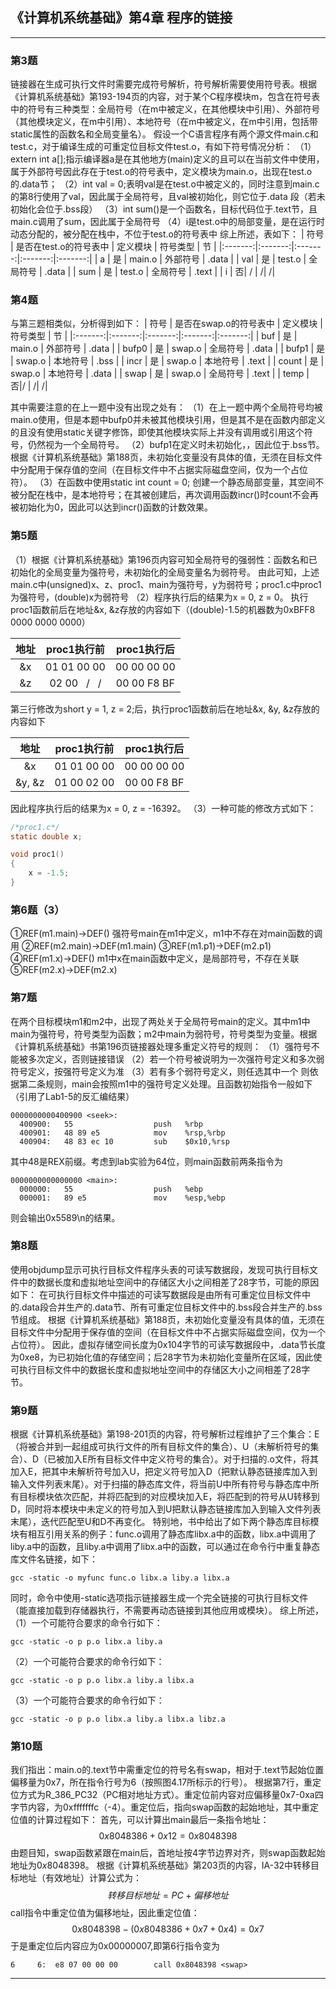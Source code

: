 ## 《计算机系统基础》第4章 程序的链接


---
### 第3题
链接器在生成可执行文件时需要完成符号解析，符号解析需要使用符号表。根据《计算机系统基础》第193-194页的内容，对于某个C程序模块m，包含在符号表中的符号有三种类型：全局符号（在m中被定义，在其他模块中引用）、外部符号（其他模块定义，在m中引用）、本地符号（在m中被定义，在m中引用，包括带static属性的函数名和全局变量名）。
假设一个C语言程序有两个源文件main.c和test.c，对于编译生成的可重定位目标文件test.o，有如下符号情况分析：
（1）extern int a[];指示编译器a是在其他地方(main)定义的且可以在当前文件中使用，属于外部符号因此存在于test.o的符号表中，定义模块为main.o，出现在test.o的.data节；
（2）int val = 0;表明val是在test.o中被定义的，同时注意到main.c的第8行使用了val，因此属于全局符号，且val被初始化，则它位于.data 段（若未初始化会位于.bss段）
（3）int sum()是一个函数名，目标代码位于.text节，且main.c调用了sum，因此属于全局符号
（4）i是test.o中的局部变量，是在运行时动态分配的，被分配在栈中，不位于test.o的符号表中
综上所述，表如下：
| 符号 | 是否在test.o的符号表中 | 定义模块 | 符号类型 | 节 |
|:-------:|:-------:|:-------:|:-------:|:-------:|
| a | 是 | main.o | 外部符号 | .data |
| val | 是 | test.o | 全局符号 | .data |
| sum | 是 | test.o | 全局符号 | .text |
| i | 否| / | /| /|

### 第4题
与第三题相类似，分析得到如下：
| 符号 | 是否在swap.o的符号表中 | 定义模块 | 符号类型 | 节 |
|:-------:|:-------:|:-------:|:-------:|:-------:|
| buf | 是 | main.o | 外部符号 | .data |
| bufp0 | 是 | swap.o | 全局符号 | .data |
| bufp1 | 是 | swap.o | 本地符号 | .bss |
| incr | 是 | swap.o | 本地符号 | .text |
| count | 是 | swap.o | 本地符号 | .data |
| swap | 是 | swap.o | 全局符号 | .text |
| temp | 否|/ | /| /|

其中需要注意的在上一题中没有出现之处有：
（1）在上一题中两个全局符号均被main.o使用，但是本题中bufp0并未被其他模块引用，但是其不是在函数内部定义的且没有使用static关键字修饰，即使其他模块实际上并没有调用或引用这个符号，仍然视为一个全局符号。
（2）bufp1在定义时未初始化，，因此位于.bss节。根据《计算机系统基础》第188页，未初始化变量没有具体的值，无须在目标文件中分配用于保存值的空间（在目标文件中不占据实际磁盘空间，仅为一个占位符）。
（3）在函数中使用static int count = 0; 创建一个静态局部变量，其空间不被分配在栈中，是本地符号；在其被创建后，再次调用函数incr()时count不会再被初始化为0，因此可以达到incr()函数的计数效果。

### 第5题
（1）根据《计算机系统基础》第196页内容可知全局符号的强弱性：函数名和已初始化的全局变量为强符号，未初始化的全局变量名为弱符号。
由此可知，上述main.c中(unsigned)x、z、proc1、main为强符号，y为弱符号；proc1.c中proc1为强符号，(double)x为弱符号
（2）程序执行后的结果为x = 0, z = 0。
执行proc1函数前后在地址&x, &z存放的内容如下（(double)-1.5的机器数为0xBFF8 0000 0000 0000）

|地址| proc1执行前| proc1执行后|
|:---:|:---:|:---:|
|&x|01 01 00 00| 00 00 00 00 |
|&z|02 00 &#xA0; / &#xA0; / | 00 00 F8 BF |

第三行修改为short y = 1, z = 2;后，执行proc1函数前后在地址&x, &y, &z存放的内容如下

|地址| proc1执行前| proc1执行后|
|:---:|:---:|:---:|
|&x|01 01 00 00| 00 00 00 00 |
|&y, &z|01 00 02 00 | 00 00 F8 BF |

因此程序执行后的结果为x = 0, z = -16392。
（3）一种可能的修改方式如下：
```c
/*proc1.c*/
static double x;

void proc1()
{
    x = -1.5;
}
```

### 第6题（3）
①REF(m1.main)->DEF()  强符号main在m1中定义，m1中不存在对main函数的调用
②REF(m2.main)->DEF(m1.main)
③REF(m1.p1)->DEF(m2.p1)
④REF(m1.x)->DEF()  m1中x在main函数中定义，是局部符号，不存在关联
⑤REF(m2.x)->DEF(m2.x)

### 第7题
在两个目标模块m1和m2中，出现了两处关于全局符号main的定义。其中m1中main为强符号，符号类型为函数；m2中main为弱符号，符号类型为变量。根据《计算机系统基础》书第196页链接器处理多重定义符号的规则：
（1）强符号不能被多次定义，否则链接错误
（2）若一个符号被说明为一次强符号定义和多次弱符号定义，按强符号定义为准
（3）若有多个弱符号定义，则任选其中一个
则依据第二条规则，main会按照m1中的强符号定义处理。且函数初始指令一般如下（引用了Lab1-5的反汇编结果）
```Am
0000000000400900 <seek>:
  400900:	55                  push   %rbp
  400901:	48 89 e5            mov    %rsp,%rbp
  400904:	48 83 ec 10         sub    $0x10,%rsp
```
其中48是REX前缀。考虑到lab实验为64位，则main函数前两条指令为
```Am
0000000000000000 <main>:
  000000:	55                  push   %ebp
  000001:	89 e5               mov    %esp,%ebp
```
则会输出0x5589\n的结果。

### 第8题
使用objdump显示可执行目标文件程序头表的可读写数据段，发现可执行目标文件中的数据长度和虚拟地址空间中的存储区大小之间相差了28字节，可能的原因如下：
在可执行目标文件中描述的可读写数据段是由所有可重定位目标文件中的.data段合并生产的.data节、所有可重定位目标文件中的.bss段合并生产的.bss节组成。
根据《计算机系统基础》第188页，未初始化变量没有具体的值，无须在目标文件中分配用于保存值的空间（在目标文件中不占据实际磁盘空间，仅为一个占位符）。
因此，虚拟存储空间长度为0x104字节的可读写数据段中，.data节长度为0xe8，为已初始化值的存储空间；后28字节为未初始化变量所在区域，因此使可执行目标文件中的数据长度和虚拟地址空间中的存储区大小之间相差了28字节。

### 第9题
根据《计算机系统基础》第198-201页的内容，符号解析过程维护了三个集合：E（将被合并到一起组成可执行文件的所有目标文件的集合）、U（未解析符号的集合）、D（已被加入E所有目标文件中定义符号的集合）。对于扫描的.o文件，将其加入E，把其中未解析符号加入U，把定义符号加入D（把默认静态链接库加入到输入文件列表末尾）。对于扫描的静态库文件，将当前U中所有符号与静态库中所有目标模块依次匹配，并将匹配到的对应模块加入E，将匹配到的符号从U转移到D，同时将本模块中未定义的符号加入到U把默认静态链接库加入到输入文件列表末尾），迭代匹配至U和D不再变化。
特别地，书中给出了如下两个静态库目标模块有相互引用关系的例子：func.o调用了静态库libx.a中的函数，libx.a中调用了liby.a中的函数，且liby.a中调用了libx.a中的函数，可以通过在命令行中重复静态库文件名链接，如下：
```Cmd
gcc -static -o myfunc func.o libx.a liby.a libx.a
```
同时，命令中使用-static选项指示链接器生成一个完全链接的可执行目标文件（能直接加载到存储器执行，不需要再动态链接到其他应用或模块）。
综上所述，
（1）一个可能符合要求的命令行如下：
```Cmd
gcc -static -o p p.o libx.a liby.a
```
（2）一个可能符合要求的命令行如下：
```Cmd
gcc -static -o p p.o libx.a liby.a libx.a
```
（3）一个可能符合要求的命令行如下：
```Cmd
gcc -static -o p p.o libx.a liby.a libx.a libz.a
```

### 第10题
我们指出：main.o的.text节中需重定位的符号名有swap，相对于.text节起始位置偏移量为0x7，所在指令行号为6（按照图4.17所标示的行号）。
根据第7行，重定位方式为R_386_PC32（PC相对地址方式）。重定位前内容对应偏移量0x7-0xa四字节内容，为0xfffffffc（-4）。重定位后，指向swap函数的起始地址，其中重定位值的计算过程如下：
首先，可以计算出main最后一条指令地址：
$$
0x8048386 + 0x12 = 0x8048398
$$
由题目知，swap函数紧跟在main后，首地址按4字节边界对齐，则swap函数起始地址为$0x8048398$。
根据《计算机系统基础》第203页的内容，IA-32中转移目标地址（有效地址）计算公式为：
$$
转移目标地址 = PC + 偏移地址
$$
call指令中重定位值为偏移地址，因此重定位值：
$$
0x8048398 - (0x8048386 + 0x7 + 0x4) = 0x7
$$
于是重定位后内容应为0x00000007,即第6行指令变为
```Am
6     6:  e8 07 00 00 00        call 0x8048398 <swap>
```

---